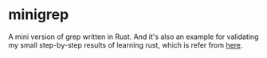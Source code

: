 # minigrep
A mini version of grep written in Rust. And it's also an example for validating my small step-by-step results of learning rust, which is refer from [here](https://doc.rust-lang.org/book/ch12-00-an-io-project.html).
